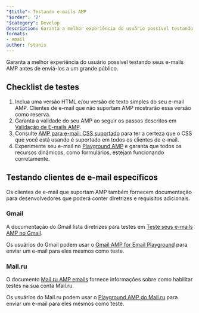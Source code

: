 ```yaml
---
"$title": Testando e-mails AMP
"$order": '2'
"$category": Develop
description: Garanta a melhor experiência do usuário possível testando seus e-mails AMP antes de enviá-los a um grande público.
formats:
- email
author: fstanis
---
```


Garanta a melhor experiência do usuário possível testando seus e-mails AMP antes de enviá-los a um grande público.

## Checklist de testes

1. Inclua uma versão HTML e/ou versão de texto simples do seu e-mail AMP. Clientes de e-mail que não suportam AMP mostrarão essa versão como reserva.
2. Garanta a validade do seu AMP ao seguir os passos descritos em  [Validação de E-mails AMP](/content/amp-dev/documentation/guides-and-tutorials/learn/validation-workflow/validate_emails.md).
3. Consulte  [AMP para e-mail: CSS suportado](/content/amp-dev/documentation/guides-and-tutorials/learn/email-spec/amp-email-css.md) para ter a certeza que o CSS que você está usando é suportado em todos os clientes de e-mail.
4. Experimente seu e-mail no  [Playground AMP](https://playground.amp.dev/?runtime=amp4email) e garanta que todos os recursos dinâmicos, como formulários, estejam funcionando corretamente.

## Testando clientes de e-mail específicos

Os clientes de e-mail que suportam AMP também fornecem documentação para desenvolvedores que poderá conter diretrizes e requisitos adicionais.

### Gmail

A documentação do Gmail lista diretrizes para testes em [Teste seus e-mails AMP no Gmail](https://developers.google.com/gmail/ampemail/testing-dynamic-email).

Os usuários do Gmail podem usar o [Gmail AMP for Email Playground](https://amp.gmail.dev/playground/) para enviar um e-mail para eles mesmos como teste.

### Mail.ru

O documento [Mail.ru AMP emails](https://postmaster.mail.ru/amp) fornece informações sobre como habilitar testes na sua conta Mail.ru.

Os usuários do Mail.ru podem usar o [Playground AMP do Mail.ru](https://postmaster.mail.ru/amp/playground.html) para enviar um e-mail para eles mesmos como teste.
